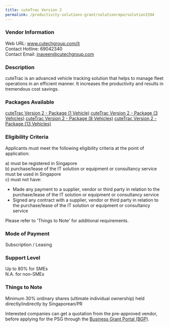```yaml
---
title: cuteTrac Version 2 
permalink: /productivity-solutions-grant/solutionrepo/solution1594
---
```


### Vendor Information
Web URL: www.cutechgroup.com/it <br>Contact Hotline: 69042340 <br>Contact Email: jnaveen@cutechgroup.com

### Description

cuteTrac is an advanced vehicle tracking solution that helps to manage fleet operations in an efficient manner. It increases the productivity and results in tremendous cost savings.

### Packages Available

<a href='https://www.gobusiness.gov.sg/images/psg/Cutech_Infocomm_Solutions_Annex_3_Part_1.pdf' target='_blank'>cuteTrac Version 2  - Package (1 Vehicle)</a>
<a href='https://www.gobusiness.gov.sg/images/psg/Cutech_Infocomm_Solutions_Annex_3_Part_2.pdf' target='_blank'>cuteTrac Version 2  -  Package (3 Vehicles)</a>
<a href='https://www.gobusiness.gov.sg/images/psg/Cutech_Infocomm_Solutions_Annex_3_Part_3.pdf' target='_blank'>cuteTrac Version 2  - Package (8 Vehicles)</a>
<a href='https://www.gobusiness.gov.sg/images/psg/Cutech_Infocomm_Solutions_Annex_3_Part_4.pdf' target='_blank'>cuteTrac Version 2  - Package (13 Vehicles)</a>

### Eligibility Criteria

Applicants must meet the following eligibility criteria at the point of application:

a) must be registered in Singapore <br>
b) purchase/lease of the IT solution or equipment or consultancy service must be used in Singapore <br>
c) must not have:
- Made any payment to a supplier, vendor or third party in relation to the purchase/lease of the IT solution or equipment or consultancy service
- Signed any contract with a supplier, vendor or third party in relation to the purchase/lease of the IT solution or equipment or consultancy service

Please refer to 'Things to Note' for additional requirements.

### Mode of Payment
Subscription / Leasing

### Support Level
Up to 80% for SMEs <br>
N.A. for non-SMEs

### Things to Note
Minimum 30% ordinary shares (ultimate individual ownership) held directly/indirectly by Singaporean/PR

Interested companies can get a quotation from the pre-approved vendor, before applying for the PSG through the <a target='_blank' href='https://www.businessgrants.gov.sg/'>Business Grant Portal (BGP)</a>.
